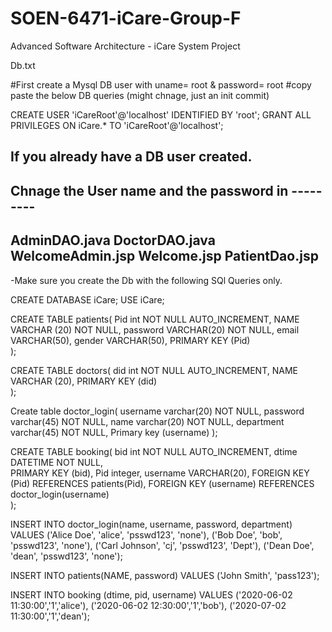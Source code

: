 # SOEN-6471-iCare-Group-F
Advanced Software Architecture - iCare System Project

Db.txt

#First create a Mysql DB user with uname= root & password= root
#copy paste the below DB queries (might chnage, just an init commit)


CREATE USER 'iCareRoot'@'localhost' IDENTIFIED BY 'root';
GRANT ALL PRIVILEGES ON iCare.* TO 'iCareRoot'@'localhost';

If you already have a DB user created.
---------------------------------------------------
Chnage the User name and the password in ---------
---------------------------------------------------
AdminDAO.java
DoctorDAO.java
WelcomeAdmin.jsp
Welcome.jsp
PatientDao.jsp
---------------------------------------------------


-Make sure you create the Db with the following SQl Queries only.

CREATE DATABASE iCare;
USE iCare;

CREATE TABLE patients(
   Pid int NOT NULL AUTO_INCREMENT,
   NAME VARCHAR (20)     NOT NULL,
   password VARCHAR(20)  NOT NULL,
   email VARCHAR(50),
   gender VARCHAR(50),
   PRIMARY KEY (Pid)    
);

CREATE TABLE doctors(
   did int NOT NULL AUTO_INCREMENT,
   NAME VARCHAR (20), 
   PRIMARY KEY (did)    
);


Create table doctor_login(
username varchar(20) NOT NULL,
password varchar(45) NOT NULL,
name varchar(20) NOT NULL,
department varchar(45) NOT NULL,
Primary key (username)
);

CREATE TABLE booking(
   bid int NOT NULL AUTO_INCREMENT,
   dtime DATETIME  NOT NULL,  
   PRIMARY KEY (bid),
   Pid integer,
   username VARCHAR(20),
   FOREIGN KEY (Pid) REFERENCES patients(Pid),
   FOREIGN KEY (username) REFERENCES doctor_login(username)  
);


INSERT INTO doctor_login(name, username, password, department)
VALUES	('Alice Doe', 'alice', 'psswd123', 'none'),
		('Bob Doe', 'bob', 'psswd123', 'none'),
		('Carl Johnson', 'cj', 'psswd123', 'Dept'),
		('Dean Doe', 'dean', 'psswd123', 'none');

INSERT INTO patients(NAME, password) VALUES ('John Smith', 'pass123');

INSERT INTO booking (dtime, pid, username)
VALUES 	('2020-06-02 11:30:00','1','alice'),
		('2020-06-02 12:30:00','1','bob'),
		('2020-07-02 11:30:00','1','dean');






